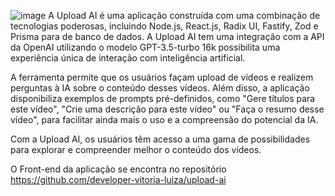 ![image](https://github.com/developer-vitoria-luiza/api-upload-ai/assets/165946610/e82c6c23-a636-4164-8022-a54a5279d9e5)
A Upload AI é uma aplicação construída com uma combinação de tecnologias poderosas, incluindo Node.js, React.js, Radix UI, Fastify, Zod e Prisma para de banco de dados. A Upload AI tem uma integração com a API da OpenAI utilizando o modelo GPT-3.5-turbo 16k possibilita uma experiência única de interação com inteligência artificial.

A ferramenta permite que os usuários façam upload de vídeos e realizem perguntas à IA sobre o conteúdo desses vídeos. Além disso, a aplicação disponibiliza exemplos de prompts pré-definidos, como "Gere títulos para este vídeo", "Crie uma descrição para este vídeo" ou "Faça o resumo desse vídeo", para facilitar ainda mais o uso e a compreensão do potencial da IA.

Com a Upload AI, os usuários têm acesso a uma gama de possibilidades para explorar e compreender melhor o conteúdo dos vídeos.

O Front-end da aplicação se encontra no repositório https://github.com/developer-vitoria-luiza/upload-ai
